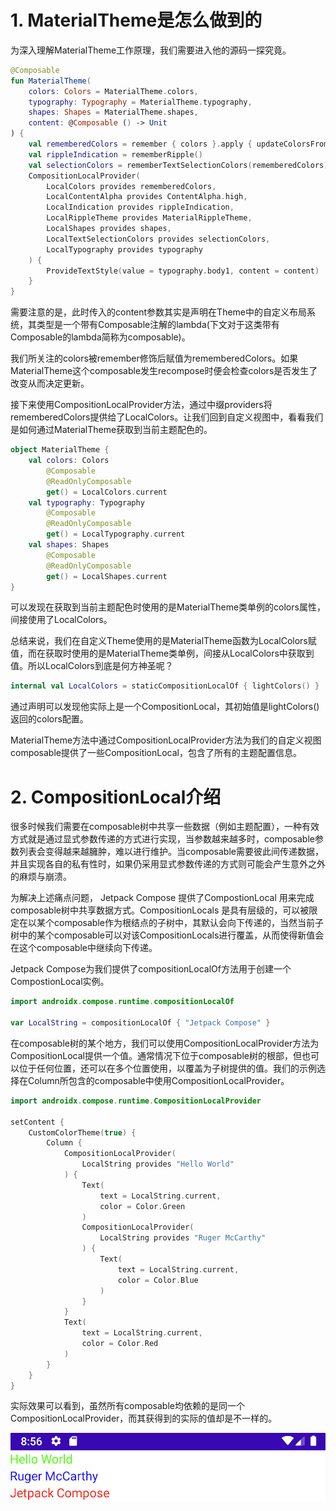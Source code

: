 # 1. MaterialTheme是怎么做到的 

为深入理解MaterialTheme工作原理，我们需要进入他的源码一探究竟。

```kotlin
@Composable
fun MaterialTheme(
    colors: Colors = MaterialTheme.colors,
    typography: Typography = MaterialTheme.typography,
    shapes: Shapes = MaterialTheme.shapes,
    content: @Composable () -> Unit
) {
    val rememberedColors = remember { colors }.apply { updateColorsFrom(colors) }
    val rippleIndication = rememberRipple()
    val selectionColors = rememberTextSelectionColors(rememberedColors)
    CompositionLocalProvider(
        LocalColors provides rememberedColors,
        LocalContentAlpha provides ContentAlpha.high,
        LocalIndication provides rippleIndication,
        LocalRippleTheme provides MaterialRippleTheme,
        LocalShapes provides shapes,
        LocalTextSelectionColors provides selectionColors,
        LocalTypography provides typography
    ) {
        ProvideTextStyle(value = typography.body1, content = content)
    }
}
```

需要注意的是，此时传入的content参数其实是声明在Theme中的自定义布局系统，其类型是一个带有Composable注解的lambda(下文对于这类带有Composable的lambda简称为composable)。

我们所关注的colors被remember修饰后赋值为rememberedColors。如果MaterialTheme这个composable发生recompose时便会检查colors是否发生了改变从而决定更新。

接下来使用CompositionLocalProvider方法，通过中缀providers将rememberedColors提供给了LocalColors。让我们回到自定义视图中，看看我们是如何通过MaterialTheme获取到当前主题配色的。

```kotlin
object MaterialTheme {
    val colors: Colors
        @Composable
        @ReadOnlyComposable
        get() = LocalColors.current
    val typography: Typography
        @Composable
        @ReadOnlyComposable
        get() = LocalTypography.current
    val shapes: Shapes
        @Composable
        @ReadOnlyComposable
        get() = LocalShapes.current
}
```

可以发现在获取到当前主题配色时使用的是MaterialTheme类单例的colors属性，间接使用了LocalColors。

总结来说，我们在自定义Theme使用的是MaterialTheme函数为LocalColors赋值，而在获取时使用的是MaterialTheme类单例，间接从LocalColors中获取到值。所以LocalColors到底是何方神圣呢？

```kotlin
internal val LocalColors = staticCompositionLocalOf { lightColors() }
```

通过声明可以发现他实际上是一个CompositionLocal，其初始值是lightColors()返回的colors配置。

MaterialTheme方法中通过CompositionLocalProvider方法为我们的自定义视图composable提供了一些CompositionLocal，包含了所有的主题配置信息。

# 2. CompositionLocal介绍

很多时候我们需要在composable树中共享一些数据（例如主题配置），一种有效方式就是通过显式参数传递的方式进行实现，当参数越来越多时，composable参数列表会变得越来越臃肿，难以进行维护。当composable需要彼此间传递数据，并且实现各自的私有性时，如果仍采用显式参数传递的方式则可能会产生意外之外的麻烦与崩溃。

为解决上述痛点问题， Jetpack Compose 提供了CompostionLocal 用来完成composable树中共享数据方式。CompositionLocals 是具有层级的，可以被限定在以某个composable作为根结点的子树中，其默认会向下传递的，当然当前子树中的某个composable可以对该CompositionLocals进行覆盖，从而使得新值会在这个composable中继续向下传递。

Jetpack Compose为我们提供了compositionLocalOf方法用于创建一个CompostionLocal实例。

```kotlin
import androidx.compose.runtime.compositionLocalOf

var LocalString = compositionLocalOf { "Jetpack Compose" }
```

在composable树的某个地方，我们可以使用CompositionLocalProvider方法为CompositionLocal提供一个值。通常情况下位于composable树的根部，但也可以位于任何位置，还可以在多个位置使用，以覆盖为子树提供的值。我们的示例选择在Column所包含的composable中使用CompositionLocalProvider。

```kotlin
import androidx.compose.runtime.CompositionLocalProvider

setContent {
    CustomColorTheme(true) {
        Column {
            CompositionLocalProvider(
                LocalString provides "Hello World"
            ) {
                Text(
                    text = LocalString.current,
                    color = Color.Green
                )
                CompositionLocalProvider(
                    LocalString provides "Ruger McCarthy"
                ) {
                    Text(
                        text = LocalString.current,
                        color = Color.Blue
                    )
                }
            }
            Text(
                text = LocalString.current,
                color = Color.Red
            )
        }
    }
}
```

实际效果可以看到，虽然所有composable均依赖的是同一个CompositionLocalProvider，而其获得到的实际的值却是不一样的。

![demo1](../assets/theme/understanding_material_theme/demo1.png)


